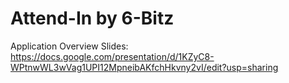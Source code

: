 # Attend-In by 6-Bitz

Application Overview Slides: https://docs.google.com/presentation/d/1KZyC8-WPtnwWL3wVag1UPI12MpneibAKfchHkvny2vI/edit?usp=sharing
